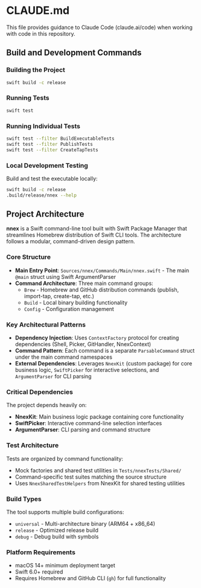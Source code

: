 # CLAUDE.md

This file provides guidance to Claude Code (claude.ai/code) when working with code in this repository.

## Build and Development Commands

### Building the Project
```bash
swift build -c release
```

### Running Tests
```bash
swift test
```

### Running Individual Tests
```bash
swift test --filter BuildExecutableTests
swift test --filter PublishTests
swift test --filter CreateTapTests
```

### Local Development Testing
Build and test the executable locally:
```bash
swift build -c release
.build/release/nnex --help
```

## Project Architecture

**nnex** is a Swift command-line tool built with Swift Package Manager that streamlines Homebrew distribution of Swift CLI tools. The architecture follows a modular, command-driven design pattern.

### Core Structure

- **Main Entry Point**: `Sources/nnex/Commands/Main/nnex.swift` - The main `@main` struct using Swift ArgumentParser
- **Command Architecture**: Three main command groups:
  - `Brew` - Homebrew and GitHub distribution commands (publish, import-tap, create-tap, etc.)
  - `Build` - Local binary building functionality
  - `Config` - Configuration management

### Key Architectural Patterns

- **Dependency Injection**: Uses `ContextFactory` protocol for creating dependencies (Shell, Picker, GitHandler, NnexContext)
- **Command Pattern**: Each command is a separate `ParsableCommand` struct under the main command namespaces
- **External Dependencies**: Leverages `NnexKit` (custom package) for core business logic, `SwiftPicker` for interactive selections, and `ArgumentParser` for CLI parsing

### Critical Dependencies

The project depends heavily on:
- **NnexKit**: Main business logic package containing core functionality
- **SwiftPicker**: Interactive command-line selection interfaces  
- **ArgumentParser**: CLI parsing and command structure

### Test Architecture

Tests are organized by command functionality:
- Mock factories and shared test utilities in `Tests/nnexTests/Shared/`
- Command-specific test suites matching the source structure
- Uses `NnexSharedTestHelpers` from NnexKit for shared testing utilities

### Build Types

The tool supports multiple build configurations:
- `universal` - Multi-architecture binary (ARM64 + x86_64)
- `release` - Optimized release build
- `debug` - Debug build with symbols

### Platform Requirements

- macOS 14+ minimum deployment target
- Swift 6.0+ required
- Requires Homebrew and GitHub CLI (`gh`) for full functionality